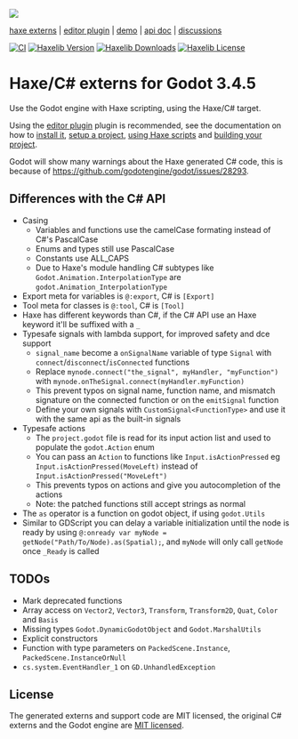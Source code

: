 ![](https://raw.github.com/HaxeGodot/godot/main/.github/logo.png)

[haxe externs](https://github.com/HaxeGodot/godot) | [editor plugin](https://github.com/HaxeGodot/editor-plugin) | [demo](https://github.com/HaxeGodot/squash-the-creeps-3d) | [api doc](https://haxegodot.github.io/godot/) | [discussions](https://github.com/HaxeGodot/godot/discussions)

[![CI](https://img.shields.io/github/workflow/status/HaxeGodot/godot/Main.svg?logo=github)](https://github.com/HaxeGodot/godot/actions?query=workflow%3AMain)
[![Haxelib Version](https://badgen.net/haxelib/v/godot)](https://lib.haxe.org/p/godot)
[![Haxelib Downloads](https://badgen.net/haxelib/d/godot?color=blue)](https://lib.haxe.org/p/godot)
[![Haxelib License](https://badgen.net/haxelib/license/godot)](LICENSE.md)

# Haxe/C# externs for Godot 3.4.5

Use the Godot engine with Haxe scripting, using the Haxe/C# target.

Using the [editor plugin](https://github.com/HaxeGodot/editor-plugin) plugin is recommended, see the documentation on how to [install it](https://github.com/HaxeGodot/editor-plugin#installation), [setup a project](https://github.com/HaxeGodot/editor-plugin#setup), [using Haxe scripts](https://github.com/HaxeGodot/editor-plugin#haxe-scripts) and [building your project](https://github.com/HaxeGodot/editor-plugin#building).

Godot will show many warnings about the Haxe generated C# code, this is because of <https://github.com/godotengine/godot/issues/28293>.

## Differences with the C# API

* Casing
  * Variables and functions use the camelCase formating instead of C#'s PascalCase
  * Enums and types still use PascalCase
  * Constants use ALL_CAPS
  * Due to Haxe's module handling C# subtypes like `Godot.Animation.InterpolationType` are `godot.Animation_InterpolationType`
* Export meta for variables is `@:export`, C# is `[Export]`
* Tool meta for classes is `@:tool`, C# is `[Tool]`
* Haxe has different keywords than C#, if the C# API use an Haxe keyword it'll be suffixed with a `_`
* Typesafe signals with lambda support, for improved safety and dce support
  * `signal_name` become a `onSignalName` variable of type `Signal` with `connect`/`disconnect`/`isConnected` functions
  * Replace `mynode.connect("the_signal", myHandler, "myFunction")` with `mynode.onTheSignal.connect(myHandler.myFunction)`
  * This prevent typos on signal name, function name, and mismatch signature on the connected function or on the `emitSignal` function
  * Define your own signals with `CustomSignal<FunctionType>` and use it with the same api as the built-in signals
* Typesafe actions
  * The `project.godot` file is read for its input action list and used to populate the `godot.Action` enum
  * You can pass an `Action` to functions like `Input.isActionPressed` eg `Input.isActionPressed(MoveLeft)` instead of `Input.isActionPressed("MoveLeft")`
  * This prevents typos on actions and give you autocompletion of the actions
  * Note: the patched functions still accept strings as normal
* The `as` operator is a function on godot object, if using `godot.Utils`
* Similar to GDScript you can delay a variable initialization until the node is ready by using `@:onready var myNode = getNode("Path/To/Node).as(Spatial);`, and `myNode` will only call `getNode` once `_Ready` is called

## TODOs

* Mark deprecated functions
* Array access on `Vector2`, `Vector3`, `Transform`, `Transform2D`, `Quat`, `Color` and `Basis`
* Missing types `Godot.DynamicGodotObject` and `Godot.MarshalUtils`
* Explicit constructors
* Function with type parameters on `PackedScene.Instance`, `PackedScene.InstanceOrNull`
* `cs.system.EventHandler_1` on `GD.UnhandledException`

## License

The generated externs and support code are MIT licensed, the original C# externs and the Godot engine are [MIT licensed](https://github.com/godotengine/godot#free-open-source-and-community-driven).
